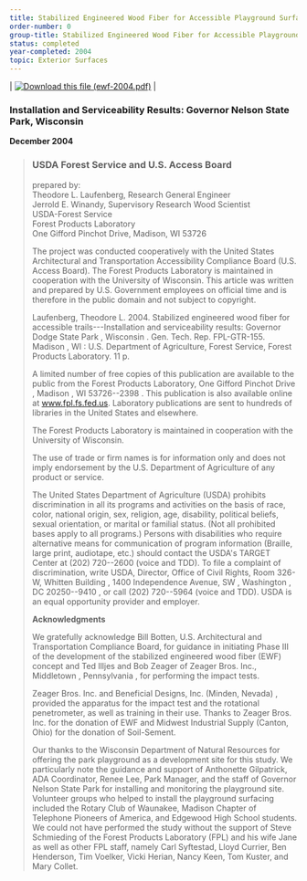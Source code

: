 ```yaml
---
title: Stabilized Engineered Wood Fiber for Accessible Playground Surfaces
order-number: 0
group-title: Stabilized Engineered Wood Fiber for Accessible Playground Surfaces
status: completed
year-completed: 2004
topic: Exterior Surfaces
---
```


| [![Download this file (ewf-2004.pdf)](https://www.access-board.gov/media/com_attachments/images/file_icons/pdf.gif)](https://www.access-board.gov/attachments/article/1238/ewf-2004.pdf "Download this file (ewf-2004.pdf)") |

### Installation and Serviceability Results: Governor Nelson State Park, Wisconsin

**December 2004**

> ### USDA Forest Service and U.S. Access Board
>
> prepared by:\
> Theodore L. Laufenberg, Research General Engineer\
> Jerrold E. Winandy, Supervisory Research Wood Scientist\
> USDA-Forest Service\
> Forest Products Laboratory\
> One Gifford Pinchot Drive, Madison, WI 53726
>
> The project was conducted cooperatively with the United States Architectural and Transportation Accessibility Compliance Board (U.S. Access Board). The Forest Products Laboratory is maintained in cooperation with the University of Wisconsin. This article was written and prepared by U.S. Government employees on official time and is therefore in the public domain and not subject to copyright.
>
> Laufenberg, Theodore L. 2004. Stabilized engineered wood fiber for accessible trails---Installation and serviceability results: Governor Dodge State Park , Wisconsin . Gen. Tech. Rep. FPL-GTR-155. Madison , WI : U.S. Department of Agriculture, Forest Service, Forest Products Laboratory. 11 p.
>
> A limited number of free copies of this publication are available to the public from the Forest Products Laboratory, One Gifford Pinchot Drive , Madison , WI 53726--2398 . This publication is also available online at www.fpl.fs.fed.us. Laboratory publications are sent to hundreds of libraries in the United States and elsewhere.
>
> The Forest Products Laboratory is maintained in cooperation with the University of Wisconsin.
>
> The use of trade or firm names is for information only and does not imply endorsement by the U.S. Department of Agriculture of any product or service.
>
> The United States Department of Agriculture (USDA) prohibits discrimination in all its programs and activities on the basis of race, color, national origin, sex, religion, age, disability, political beliefs, sexual orientation, or marital or familial status. (Not all prohibited bases apply to all programs.) Persons with disabilities who require alternative means for communication of program information (Braille, large print, audiotape, etc.) should contact the USDA's TARGET Center at (202) 720--2600 (voice and TDD). To file a complaint of discrimination, write USDA, Director, Office of Civil Rights, Room 326-W, Whitten Building , 1400 Independence Avenue, SW , Washington , DC 20250--9410 , or call (202) 720--5964 (voice and TDD). USDA is an equal opportunity provider and employer.
>
> **Acknowledgments**
>
> We gratefully acknowledge Bill Botten, U.S. Architectural and Transportation Compliance Board, for guidance in initiating Phase III of the development of the stabilized engineered wood fiber (EWF) concept and Ted Illjes and Bob Zeager of Zeager Bros. Inc., Middletown , Pennsylvania , for performing the impact tests.
>
> Zeager Bros. Inc. and Beneficial Designs, Inc. (Minden, Nevada) , provided the apparatus for the impact test and the rotational penetrometer, as well as training in their use. Thanks to Zeager Bros. Inc. for the donation of EWF and Midwest Industrial Supply (Canton, Ohio) for the donation of Soil-Sement.
>
> Our thanks to the Wisconsin Department of Natural Resources for offering the park playground as a development site for this study. We particularly note the guidance and support of Anthonette Gilpatrick, ADA Coordinator, Renee Lee, Park Manager, and the staff of Governor Nelson State Park for installing and monitoring the playground site. Volunteer groups who helped to install the playground surfacing included the Rotary Club of Waunakee, Madison Chapter of Telephone Pioneers of America, and Edgewood High School students. We could not have performed the study without the support of Steve Schmieding of the Forest Products Laboratory (FPL) and his wife Jane as well as other FPL staff, namely Carl Syftestad, Lloyd Currier, Ben Henderson, Tim Voelker, Vicki Herian, Nancy Keen, Tom Kuster, and Mary Collet.
